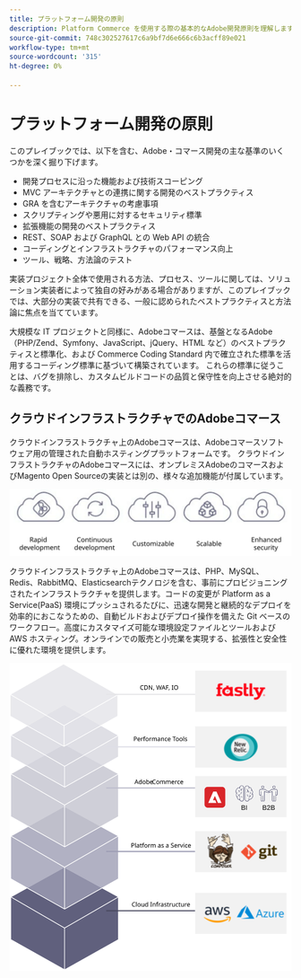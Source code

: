 ```yaml
---
title: プラットフォーム開発の原則
description: Platform Commerce を使用する際の基本的なAdobe開発原則を理解します。
source-git-commit: 748c302527617c6a9bf7d6e666c6b3acff89e021
workflow-type: tm+mt
source-wordcount: '315'
ht-degree: 0%

---
```



# プラットフォーム開発の原則

このプレイブックでは、以下を含む、Adobe・コマース開発の主な基準のいくつかを深く掘り下げます。

- 開発プロセスに沿った機能および技術スコーピング
- MVC アーキテクチャとの連携に関する開発のベストプラクティス
- GRA を含むアーキテクチャの考慮事項
- スクリプティングや悪用に対するセキュリティ標準
- 拡張機能の開発のベストプラクティス
- REST、SOAP および GraphQL との Web API の統合
- コーディングとインフラストラクチャのパフォーマンス向上
- ツール、戦略、方法論のテスト

実装プロジェクト全体で使用される方法、プロセス、ツールに関しては、ソリューション実装者によって独自の好みがある場合がありますが、このプレイブックでは、大部分の実装で共有できる、一般に認められたベストプラクティスと方法論に焦点を当てています。

大規模な IT プロジェクトと同様に、Adobeコマースは、基盤となるAdobe（PHP/Zend、Symfony、JavaScript、jQuery、HTML など）のベストプラクティスと標準化、および Commerce Coding Standard 内で確立された標準を活用するコーディング標準に基づいて構築されています。 これらの標準に従うことは、バグを排除し、カスタムビルドコードの品質と保守性を向上させる絶対的な義務です。

## クラウドインフラストラクチャでのAdobeコマース

クラウドインフラストラクチャ上のAdobeコマースは、Adobeコマースソフトウェア用の管理された自動ホスティングプラットフォームです。 クラウドインフラストラクチャのAdobeコマースには、オンプレミスAdobeのコマースおよびMagento Open Sourceの実装とは別の、様々な追加機能が付属しています。

![Adobeコマースコンポーネントの情報](../../assets/playbooks/commerce-cloud.svg)

クラウドインフラストラクチャ上のAdobeコマースは、PHP、MySQL、Redis、RabbitMQ、Elasticsearchテクノロジを含む、事前にプロビジョニングされたインフラストラクチャを提供します。コードの変更が Platform as a Service(PaaS) 環境にプッシュされるたびに、迅速な開発と継続的なデプロイを効率的におこなうための、自動ビルドおよびデプロイ操作を備えた Git ベースのワークフロー。高度にカスタマイズ可能な環境設定ファイルとツールおよび AWS ホスティング。オンラインでの販売と小売業を実現する、拡張性と安全性に優れた環境を提供します。

![Adobeコマースコンポーネントの情報](../../assets/playbooks/cloud-tech-stack.svg)
